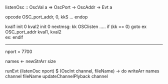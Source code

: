 

listenOsc :: OscVal a => OscPort -> OscAddr -> Evt a


opcode OSC_port_addr, 0, kkS
    ...
endop

kval1 init 0
kval2 init 0
nextmsg:
    kk OSClisten .....
if (kk == 0) goto ex
    OSC_port_addr kval1, kval2    
ex:
endif

----------------

nport = 7700

names <- newStrArr size 

runEvt (listenOsc nport) $ \(OscInt channel, fileName) -> do
    writeArr names channel fileName
    updateChannelPlyback channel

